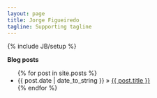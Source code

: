 ```yaml
---
layout: page
title: Jorge Figueiredo
tagline: Supporting tagline
---
```

{% include JB/setup %}


<p><b>Blog posts</b></p>

<ul class="posts">
  {% for post in site.posts %}
    <li><span>{{ post.date | date_to_string }}</span> &raquo; <a href="{{ BASE_PATH }}{{ post.url }}">{{ post.title }}</a></li>
  {% endfor %}
</ul>



